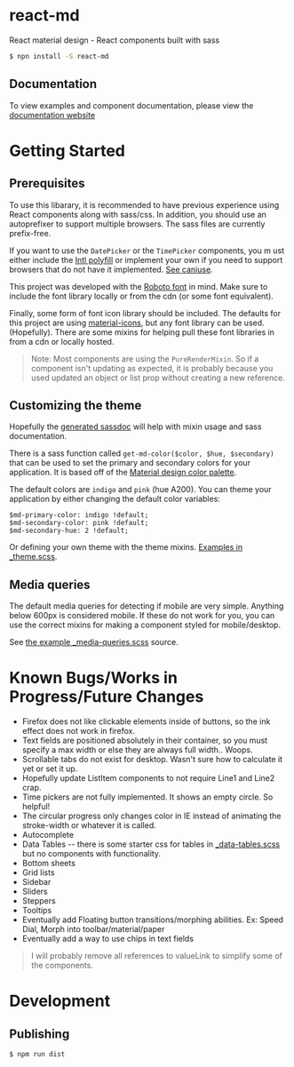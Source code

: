 # react-md

React material design - React components built with sass

```bash
$ npn install -S react-md
```

## Documentation

To view examples and component documentation, please view the [documentation website](http://mlaursen.github.io/react-md)

# Getting Started

## Prerequisites

To use this libarary, it is recommended to have previous experience using React components along with sass/css. In addition, you should use an autoprefixer to support multiple browsers. The sass
files are currently prefix-free.

If you want to use the `DatePicker` or the `TimePicker` components, you m ust either include the [Intl polyfill](https://github.com/andyearnshaw/Intl.js/) or implement your own if you need to
support browsers that do not have it implemented. [See caniuse](http://caniuse.com/#search=intl).

This project was developed with the [Roboto font](https://www.google.com/fonts/specimen/Roboto) in mind. Make sure to include the font library locally or from the cdn (or some font equivalent).

Finally, some form of font icon library should be included. The defaults for this project are using [material-icons](https://design.google.com/icons/), but any font library can be used. (Hopefully).
There are some mixins for helping pull these font libraries in from a cdn or locally hosted.

> Note: Most components are using the `PureRenderMixin`. So if a component isn't updating as expected, it is probably because you used updated an object or list prop without creating a new reference.

## Customizing the theme

Hopefully the [generated sassdoc](https://mlaursen.github.io/react-md/sassdoc) will help with
mixin usage and sass documentation.

There is a sass function called `get-md-color($color, $hue, $secondary)` that can be used to set the primary and secondary colors for your application. It is based off of
the [Material design color palette](https://www.google.com/design/spec/style/color.html#color-color-palette).

The default colors are `indigo` and `pink` (hue A200). You can theme your application by either changing the default color variables:

```
$md-primary-color: indigo !default;
$md-secondary-color: pink !default;
$md-secondary-hue: 2 !default;
```

Or defining your own theme with the theme mixins.
[Examples in \_theme.scss](../master/src/scss/_theme.scss).

## Media queries

The default media queries for detecting if mobile are very simple. Anything below 600px is considered mobile.
If these do not work for you, you can use the correct mixins for making a component styled
for mobile/desktop.

See [the example \_media-queries.scss](../master/src/scss/_media-queries.scss) source.


# Known Bugs/Works in Progress/Future Changes

* Firefox does not like clickable elements inside of buttons, so the ink effect does not work in firefox.
* Text fields are positioned absolutely in their container, so you must specify a max width or else they are always full width.. Woops.
* Scrollable tabs do not exist for desktop. Wasn't sure how to calculate it yet or set it up.
* Hopefully update ListItem components to not require Line1 and Line2 crap.
* Time pickers are not fully implemented. It shows an empty circle. So helpful!
* The circular progress only changes color in IE instead of animating the stroke-width or whatever it is called.
* Autocomplete
* Data Tables -- there is some starter css for tables in [\_data-tables.scss](../master/src/scss/components/_data-tables.scss) but no components with functionality.
* Bottom sheets
* Grid lists
* Sidebar
* Sliders
* Steppers
* Tooltips
* Eventually add Floating button transitions/morphing abilities. Ex: Speed Dial, Morph into toolbar/material/paper
* Eventually add a way to use chips in text fields

> I will probably remove all references to valueLink to simplify some of the components.



# Development

## Publishing

```bash
$ npm run dist
```
